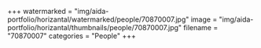 +++
watermarked = "img/aida-portfolio/horizantal/watermarked/people/70870007.jpg"
image = "img/aida-portfolio/horizantal/thumbnails/people/70870007.jpg"
filename = "70870007"
categories = "People"
+++
